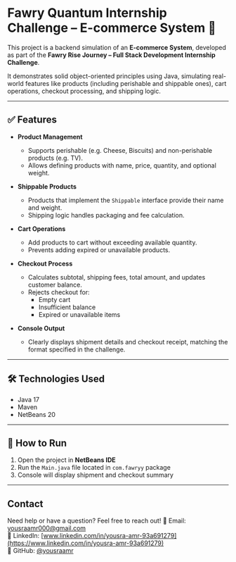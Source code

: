 # Fawry Quantum Internship Challenge – E-commerce System 🛒

This project is a backend simulation of an **E-commerce System**, developed as part of the **Fawry Rise Journey – Full Stack Development Internship Challenge**.

It demonstrates solid object-oriented principles using Java, simulating real-world features like products (including perishable and shippable ones), cart operations, checkout processing, and shipping logic.

---

## ✅ Features

- **Product Management**
  - Supports perishable (e.g. Cheese, Biscuits) and non-perishable products (e.g. TV).
  - Allows defining products with name, price, quantity, and optional weight.

- **Shippable Products**
  - Products that implement the `Shippable` interface provide their name and weight.
  - Shipping logic handles packaging and fee calculation.

- **Cart Operations**
  - Add products to cart without exceeding available quantity.
  - Prevents adding expired or unavailable products.

- **Checkout Process**
  - Calculates subtotal, shipping fees, total amount, and updates customer balance.
  - Rejects checkout for:
    - Empty cart
    - Insufficient balance
    - Expired or unavailable items

- **Console Output**
  - Clearly displays shipment details and checkout receipt, matching the format specified in the challenge.
---
## 🛠️ Technologies Used

- Java 17
- Maven
- NetBeans 20

---

## 🚀 How to Run

1. Open the project in **NetBeans IDE**
2. Run the `Main.java` file located in `com.fawryy` package
3. Console will display shipment and checkout summary

---

## Contact
Need help or have a question? Feel free to reach out!
📧 Email: [yousraamr000@gmail.com](mailto:yousraamr000@gmail.com)  
🔗 LinkedIn: [www.linkedin.com/in/yousra-amr-93a691279](https://www.linkedin.com/in/yousra-amr-93a691279)  
🐙 GitHub: [@yousraamr](https://github.com/yousraamr)


